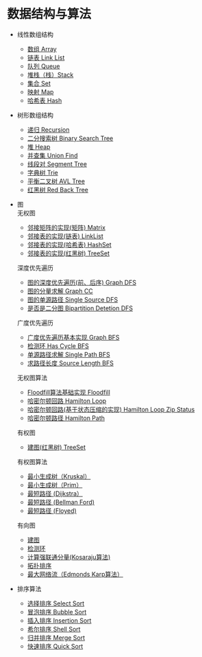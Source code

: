 # 数据结构与算法  
- 线性数组结构  
  - [数组 Array](DOCS/line-array.md)
  - [链表 Link List](DOCS/line-link-list.md)
  - [队列 Queue](DOCS/line-queue.md)
  - [堆栈（栈）Stack](DOCS/line-stack.md)
  - [集合 Set](DOCS/line-set.md)
  - [映射 Map](DOCS/line-map.md)
  - [哈希表 Hash](DOCS/line-hash.md)
- 树形数组结构  
  - [递归 Recursion](DOCS/tree-recursion.md)
  - [二分搜索树 Binary Search Tree](DOCS/tree-bst.md)
  - [堆 Heap](DOCS/tree-heap.md)
  - [并查集 Union Find](DOCS/tree-union-find.md)
  - [线段对 Segment Tree](DOCS/tree-segment-tree.md)
  - [字典树 Trie](DOCS/tree-trie.md)
  - [平衡二叉树 AVL Tree](DOCS/tree-avl-tree.md)
  - [红黑树 Red Back Tree](DOCS/tree-red-back-tree.md)
- 图     
无权图 
  - [邻接矩阵的实现(矩阵) Matrix](DOCS/graph-matrix.md)
  - [邻接表的实现(链表) LinkList](DOCS/graph-linklist.md)
  - [邻接表的实现(哈希表) HashSet](DOCS/graph-hashset.md)
  - [邻接表的实现(红黑树) TreeSet](DOCS/graph-treeset.md)  

  深度优先遍历   
  - [图的深度优先遍历(前、后序) Graph DFS](DOCS/graph-dfs-order.md)
  - [图的分量求解 Graph CC](DOCS/graph-cc.md)
  - [图的单源路径 Single Source DFS](DOCS/singlesource-order.md)
  - [是否是二分图 Bipartition Detetion DFS](DOCS/bipartition-detection.md)  

  广度优先遍历    
  - [广度优先遍历基本实现 Graph BFS](DOCS/graph-bfs.md)    
  - [检测环 Has Cycle BFS](DOCS/cycledetection.md)
  - [单源路径求解 Single Path BFS](DOCS/single-source-path-dfs.md)
  - [求路径长度 Source Length BFS](DOCS/ussspath-bfs.md)     

  无权图算法   
  - [Floodfill算法基础实现 Floodfill](DOCS/floodfill.md)   
  - [哈密尔顿回路 Hamilton Loop](DOCS/graph-hamiltonloop.md)
  - [哈密尔顿回路(基于状态压缩的实现) Hamilton Loop Zip Status](DOCS/graph-hamiltonloop.md)
  - [哈密尔顿路径 Hamilton Path](DOCS/graph-hamiltonpath.md)
  
  有权图
  - [建图(红黑树) TreeSet](DOCS/weight-graph-treeset.md)   
  
  有权图算法
  - [最小生成树（Kruskal）](DOCS/weight-graph-kruskal.md)   
  - [最小生成树（Prim）](DOCS/graph/prim.md)   
  - [最短路径 (Dijkstra）](DOCS/graph/dijkstra.md)   
  - [最短路径 (Bellman Ford)](DOCS/graph/bellman-ford.md)   
  - [最短路径 (Floyed)](DOCS/graph/floyed.md)   

  有向图
  - [建图](DOCS/graph/direction-graph.md)   
  - [检测环](DOCS/graph/direction-cycle-detection.md)   
  - [计算强联通分量(Kosaraju算法)](DOCS/graph/scc.md)   
  - [拓扑排序](DOCS/graph/toposort.md)   
  - [最大网络流（Edmonds Karp算法）](DOCS/graph/maxflow.md)   


- 排序算法
  - [选择排序 Select Sort](DOCS/select-sort.md)
  - [冒泡排序 Bubble Sort](DOCS/bubble-sort.md)
  - [插入排序 Insertion Sort](DOCS/insertion-sort.md)
  - [希尔排序 Shell Sort](DOCS/shell-sort.md)
  - [归并排序 Merge Sort](DOCS/merge-sort.md)
  - [快速排序 Quick Sort](DOCS/quick-sort.md)

